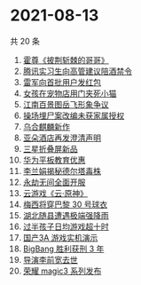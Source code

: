# 2021-08-13

共 20 条

<!-- BEGIN -->
<!-- 最后更新时间 Fri Aug 13 2021 11:06:27 GMT+0800 (China Standard Time) -->

1. [霍尊《披荆斩棘的哥哥》](https://www.zhihu.com/search?q=霍尊)
1. [腾讯实习生向高管建议陪酒禁令](https://www.zhihu.com/search?q=腾讯实习生)
1. [雷军向首批用户发红包](https://www.zhihu.com/search?q=雷军)
1. [女孩在宠物店用门夹死小猫](https://www.zhihu.com/search?q=女孩虐猫)
1. [江南百景图岳飞形象争议](https://www.zhihu.com/search?q=江南百景图)
1. [操场埋尸案改编未获家属授权](https://www.zhihu.com/search?q=操场埋尸案)
1. [乌合麒麟新作](https://www.zhihu.com/search?q=乌合麒麟)
1. [亚朵酒店再发澄清声明](https://www.zhihu.com/search?q=亚朵)
1. [三星折叠屏新品](https://www.zhihu.com/search?q=三星折叠屏)
1. [华为平板教育优惠](https://www.zhihu.com/search?q=华为平板)
1. [李兰娟揭秘德尔塔毒株](https://www.zhihu.com/search?q=德尔塔)
1. [永劫无间全面开服](https://www.zhihu.com/search?q=永劫无间)
1. [云游戏《云·原神》](https://www.zhihu.com/search?q=原神)
1. [梅西将穿巴黎 30 号球衣](https://www.zhihu.com/search?q=梅西)
1. [湖北随县遭遇极端强降雨](https://www.zhihu.com/search?q=湖北暴雨)
1. [过半孩子日均游戏超十时](https://www.zhihu.com/search?q=网络游戏)
1. [国产3A 游戏实机演示](https://www.zhihu.com/search?q=神舞幻想·妄之生)
1. [BigBang 胜利获刑 3 年](https://www.zhihu.com/search?q=胜利被捕)
1. [导演李前宽去世](https://www.zhihu.com/search?q=李前宽)
1. [荣耀 magic3 系列发布](https://www.zhihu.com/search?q=荣耀手机)

<!-- END -->
